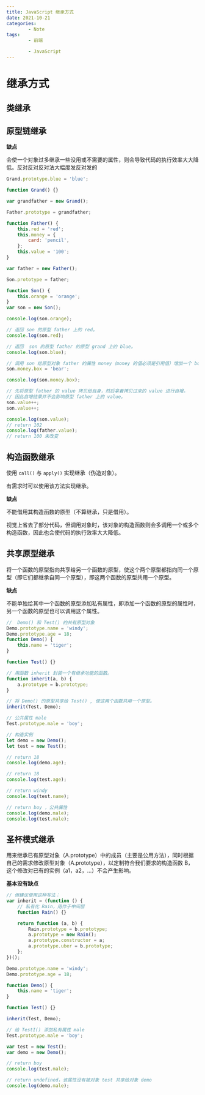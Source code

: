 ```yaml
---
title: JavaScript 继承方式
date: 2021-10-21
categories:
        - Note
tags:
        - 前端

        - JavaScript
---
```


# 继承方式

## 类继承

## 原型链继承

**缺点**

会使一个对象过多继承一些没用或不需要的属性，则会导致代码的执行效率大大降低。反对反对反对法大幅度发反对发的

```JavaScript
Grand.prototype.blue = 'blue';

function Grand() {}

var grandfather = new Grand();

Father.prototype = grandfather;

function Father() {
	this.red = 'red';
	this.money = {
		card: 'pencil',
	};
	this.value = '100';
}

var father = new Father();

Son.prototype = father;

function Son() {
	this.orange = 'orange';
}
var son = new Son();

console.log(son.orange);

// 返回 son 的原型 father 上的 red。
console.log(son.red);

// 返回  son 的原型 father 的原型 grand 上的 blue。
console.log(son.blue);

// 调用 son 给原型对象 father 的属性 money（money 的值必须是引用值）增加一个 box。
son.money.box = 'bear';

console.log(son.money.box);

// 先将原型 father 的 value 拷贝给自身，然后拿着拷贝过来的 value 进行自增。
// 因此自增结果并不会影响原型 father 上的 value。
son.value++;
son.value++;

console.log(son.value);
// return 102
console.log(father.value);
// return 100 未改变

```

## 构造函数继承

使用 `call()` 与 `apply()` 实现继承（伪造对象）。

有需求时可以使用该方法实现继承。

**缺点**

不能借用其构造函数的原型（不算继承，只是借用）。

视觉上省去了部分代码，但调用对象时，该对象的构造函数则会多调用一个或多个构造函数，因此也会使代码的执行效率大大降低。

## 共享原型继承

将一个函数的原型指向共享给另一个函数的原型，使这个两个原型都指向同一个原型（即它们都继承自同一个原型），即这两个函数的原型共用一个原型。

**缺点**

不能单独给其中一个函数的原型添加私有属性，即添加一个函数的原型的属性时，另一个函数的原型也可以调用这个属性。

```JavaScript
//  Demo() 和 Test() 的共有原型对象
Demo.prototype.name = 'windy';
Demo.prototype.age = 18;
function Demo() {
	this.name = 'tiger';
}

function Test() {}

// 用函数 inherit 封装一个有继承功能的函数。
function inherit(a, b) {
	a.prototype = b.prototype;
}

// 将 Demo() 的原型共享给 Test() , 使这两个函数共用一个原型。
inherit(Test, Demo);

// 公共属性 male
Test.prototype.male = 'boy';

// 构造实例
let demo = new Demo();
let test = new Test();

// return 18
console.log(demo.age);

// return 18
console.log(test.age);

// return windy
console.log(test.name);

// return boy ，公共属性
console.log(demo.male);
console.log(test.male);

```

## 圣杯模式继承

用来继承已有原型对象（A.prototype）中的成员（主要是公用方法），同时根据自己的需求修改原型对象（A.prototype），以定制符合我们要求的构造函数 B，这个修改对已有的实例（a1，a2，…）不会产生影响。

**基本没有缺点**

```JavaScript
// 但建议使用这种写法：
var inherit = (function () {
	// 私有化 Rain，用作于中间层
	function Rain() {}

	return function (a, b) {
		Rain.prototype = b.prototype;
		a.prototype = new Rain();
		a.prototype.constructor = a;
		a.prototype.uber = b.prototype;
	};
})();

Demo.prototype.name = 'windy';
Demo.prototype.age = 18;

function Demo() {
	this.name = 'tiger';
}

function Test() {}

inherit(Test, Demo);

// 给 TestI() 添加私有属性 male
Test.prototype.male = 'boy';

var test = new Test();
var demo = new Demo();

// return boy
console.log(test.male);

// return undefined，该属性没有被对象 test 共享给对象 demo
console.log(demo.male);

```

